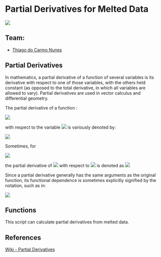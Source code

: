 # Partial Derivatives for Melted Data


[<img class="center" src="https://encrypted-tbn0.gstatic.com/images?q=tbn%3AANd9GcRVwN503wCZQee2cHBwmFyPv4n3nxb_Q-L1iw&usqp=CAU">](https://github.com/ThiagueraBarao)


## Team:

* [Thiago do Carmo Nunes](https://github.com/ThiagueraBarao)


## Partial Derivatives

In mathematics, a partial derivative of a function of several variables is its derivative with respect to one of those variables, with the others held constant (as opposed to the total derivative, in which all variables are allowed to vary).
Partial derivatives are used in vector calculus and differential geometry.

The partial derivative of a function :

<img src="https://render.githubusercontent.com/render/math?math={\displaystyle f(x,y,\dots )}{\displaystyle f(x,y,\dots )}"> 

with respect to the variable <img src="https://render.githubusercontent.com/render/math?math={\displaystyle x}"> is variously denoted by:


<img src="https://render.githubusercontent.com/render/math?math={\displaystyle f'_{x},f_{x},\partial _{x}f,\ D_{x}f,D_{1}f,{\frac {\partial }{\partial x}}f,{\text{ or }}{\frac {\partial f}{\partial x}}.}{\displaystyle f'_{x},f_{x},\partial _{x}f,\ D_{x}f,D_{1}f,{\frac {\partial }{\partial x}}f,{\text{ or }}{\frac {\partial f}{\partial x}}.}">


Sometimes, for 

<img src="https://render.githubusercontent.com/render/math?math={\displaystyle z=f(x,y,\ldots ),}{\displaystyle z=f(x,y,\ldots ),}"> 

the partial derivative of <img src="https://render.githubusercontent.com/render/math?math={\displaystyle z}"> with respect to <img src="https://render.githubusercontent.com/render/math?math={\displaystyle x}"> is denoted as <img src="https://render.githubusercontent.com/render/math?math={\displaystyle {\tfrac {\partial z}{\partial x}}.}"> 

Since a partial derivative generally has the same arguments as the original function, its functional dependence is sometimes explicitly signified by the notation, such as in:

<img src="https://render.githubusercontent.com/render/math?math={\displaystyle f_{x}(x,y,\ldots ),{\frac {\partial f}{\partial x}}(x,y,\ldots ).}"> 

## Functions

This script can calculate partial derivatives from melted data.

## References

[Wiki - Partial Derivatives](https://en.wikipedia.org/wiki/Partial_derivative)